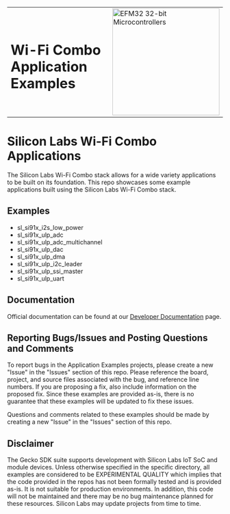 <table border="0">
  <tr>
    <td align="left" valign="middle">
    <h1>Wi-Fi Combo Application Examples</h1>
  </td>
  <td align="left" valign="middle">
    <a href="https://www.silabs.com/wireless/wi-fi">
      <img src="http://pages.silabs.com/rs/634-SLU-379/images/WGX-transparent.png"  title="Silicon Labs Gecko and Wireless Gecko MCUs" alt="EFM32 32-bit Microcontrollers" width="250"/>
    </a>
  </td>
  </tr>
</table>

# Silicon Labs Wi-Fi Combo Applications #

The Silicon Labs Wi-Fi Combo stack allows for a wide variety applications to be built on its foundation. This repo showcases some example applications built using the Silicon Labs Wi-Fi Combo stack.

## Examples ##
- sl_si91x_i2s_low_power
- sl_si91x_ulp_adc
- sl_si91x_ulp_adc_multichannel
- sl_si91x_ulp_dac
- sl_si91x_ulp_dma
- sl_si91x_ulp_i2c_leader
- sl_si91x_ulp_ssi_master
- sl_si91x_ulp_uart


## Documentation ##

Official documentation can be found at our [Developer Documentation](https://docs.silabs.com/wifi) page.

## Reporting Bugs/Issues and Posting Questions and Comments ##

To report bugs in the Application Examples projects, please create a new "Issue" in the "Issues" section of this repo. Please reference the board, project, and source files associated with the bug, and reference line numbers. If you are proposing a fix, also include information on the proposed fix. Since these examples are provided as-is, there is no guarantee that these examples will be updated to fix these issues.

Questions and comments related to these examples should be made by creating a new "Issue" in the "Issues" section of this repo.

## Disclaimer ##

The Gecko SDK suite supports development with Silicon Labs IoT SoC and module devices. Unless otherwise specified in the specific directory, all examples are considered to be EXPERIMENTAL QUALITY which implies that the code provided in the repos has not been formally tested and is provided as-is.  It is not suitable for production environments.  In addition, this code will not be maintained and there may be no bug maintenance planned for these resources. Silicon Labs may update projects from time to time.
